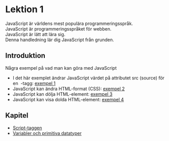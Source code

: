 # Lektion 1

JavaScript är världens mest populära programmeringsspråk.  
JavaScript är programmeringsspråket för webben.  
JavaScript är lätt att lära sig.  
Denna handledning lär dig JavaScript från grunden.

## Introduktion

Några exempel på vad man kan göra med JavaScript

- I det här exemplet ändrar JavaScript värdet på attributet src (source) för en <img>
  -tagg: [exempel 1](exempel/exempel1.html)
- JavaScript kan ändra HTML-format (CSS): [exempel 2](exempel/exempel2.html)
- JavaScript kan dölja HTML-element: [exempel 3](exempel/exempel3.html)
- JavaScript kan visa dolda HTML-element: [exempel 4](exempel/exempel4.html)

## Kapitel

- [Script-taggen](script-tagg.md)
- [Variabler och primitiva datatyper](variabler_och_datatyper.md)




